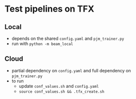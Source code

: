 # Test pipelines on TFX

## Local
 * depends on the shared `config.yaml` and `pjm_trainer.py`
 * run with `python -m beam_local`

## Cloud
 * partial dependency on `config.yaml` and full dependency on `pjm_trainer.py`
 * to run 
   + update `conf_values.sh` and `config.yaml`
   + `source conf_values.sh && .tfx_create.sh`
